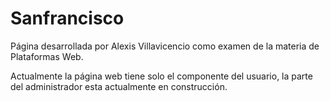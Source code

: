 # Sanfrancisco

Página desarrollada por Alexis Villavicencio como examen de la materia de Plataformas Web.

Actualmente la página web tiene solo el componente del usuario, la parte del administrador esta actualmente en construcción.